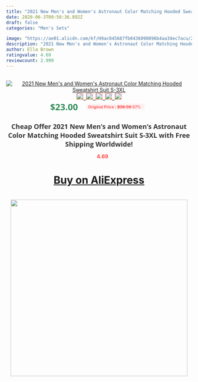 ```yaml
---
title: "2021 New Men's and Women's Astronaut Color Matching Hooded Sweatshirt Suit S-3XL"
date: 2020-06-3T09:50:36.892Z
draft: false
categories: "Men's Sets"

image: "https://ae01.alicdn.com/kf/H9ac045687fb0436090896b4aa34ec7acu/2021-New-Men-s-and-Women-s-Astronaut-Color-Matching-Hooded-Sweatshirt-Suit-S-3XL.jpg"
description: "2021 New Men's and Women's Astronaut Color Matching Hooded Sweatshirt Suit S-3XL"
author: Ella Brown
ratingvalue: 4.69
reviewcount: 2.999
---
```

<br>
<div style="text-align: center;">
<a href="https://s.click.aliexpress.com/e/_Aa2U2Z" target="_blank" rel="nofollow noopener noreferrer"><img alt="2021 New Men's and Women's Astronaut Color Matching Hooded Sweatshirt Suit S-3XL" class="magnifier-image" src="https://ae01.alicdn.com/kf/H9ac045687fb0436090896b4aa34ec7acu/2021-New-Men-s-and-Women-s-Astronaut-Color-Matching-Hooded-Sweatshirt-Suit-S-3XL.jpg_640x640.jpg">
<br>
<img style="border:1px solid salmon" src="https://ae01.alicdn.com/kf/H9ac045687fb0436090896b4aa34ec7acu/2021-New-Men-s-and-Women-s-Astronaut-Color-Matching-Hooded-Sweatshirt-Suit-S-3XL.jpg_120x120.jpg">&nbsp;&nbsp;<img style="border:1px solid salmon" src="_120x120.jpg">&nbsp;&nbsp;<img style="border:1px solid salmon" src="_120x120.jpg">&nbsp;&nbsp;<img style="border:1px solid salmon" src="_120x120.jpg">&nbsp;&nbsp;<img style="border:1px solid salmon" src="_120x120.jpg"></a></div><br0>
<div style="text-align: center;"><span style="background-color: white; border: 0px; box-sizing: border-box; color: seagreen; display: inline-block; font-family: &quot;open sans&quot; , &quot;arial&quot; , &quot;helvetica&quot; , sans-serif , &quot;heiti&quot;; font-size: 24px; font-stretch: inherit; font-weight: 700; line-height: inherit; margin: 0px 10px 0px 0px; padding: 0px; vertical-align: middle;">$23.00 </span>
<span style="background: rgb(255 , 241 , 241); border-radius: 3px; border: 0px; box-sizing: border-box; color: #ff4747; display: inline-block; font-family: inherit; font-size: 12px; font-stretch: inherit; font-style: inherit; font-variant: inherit; font-weight: 600; line-height: inherit; margin: 0px; padding: 2px 5px; transform: scale(0.9); vertical-align: middle;">Original Price : <b style="text-decoration: line-through;">$36.50 </b> 37%&nbsp;&nbsp;</span></div>
<h1 style="color: #333333; display: inline-block; font-family: &quot;open sans&quot; , &quot;arial&quot; , &quot;helvetica&quot; , sans-serif , &quot;heiti&quot;; font-size: 18px; font-stretch: inherit; font-weight: 700; text-align: center;">Cheap Offer 2021 New Men's and Women's Astronaut Color Matching Hooded Sweatshirt Suit S-3XL with Free Shipping Worldwide!</h1>
<div style="color: #ff4747; text-align: center;">
<img src="https://4.bp.blogspot.com/-M0ZcTcb-5uY/XleCXlxnR4I/AAAAAAAAAEc/OrjgMkXV1oMQFaCRZj5HQwOCBcu3w1FegCPcBGAYYCw/s1600/star.png" style="height: 15px;">&nbsp;<b>4.69</b></div>
<div class="button_cont" align="center"><a class="buynow_a" href="https://s.click.aliexpress.com/e/_Aa2U2Z" target="_blank" rel="nofollow noopener noreferrer"><H1>Buy on AliExpress</H1></a></div><br>
<div class="separator" style="clear: both; text-align: center;">
<img src="https://lh3.googleusercontent.com/-pTy5HemUv9M/XlePHvY0dAI/AAAAAAAAAE4/0nX5iRUoIWY8eMW9Dpxeirr157OZliDIgCLcBGAsYHQ/s1600/badge.gif" width="480">
</div>
